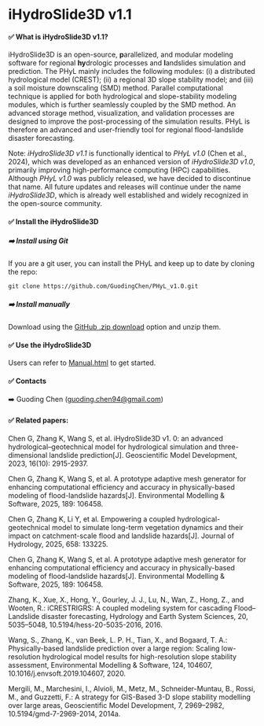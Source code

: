 # iHydroSlide3D v1.1
#### ✅ What is iHydroSlide3D v1.1?

iHydroSlide3D is an open-source, **p**arallelized, and modular modeling software for regional **hy**drologic processes and **l**andslides simulation and prediction. The PHyL mainly includes the following modules: (i) a distributed hydrological model (CREST); (ii) a regional 3D slope stability model; and (iii) a soil moisture downscaling (SMD) method. Parallel computational technique is applied for both hydrological and slope-stability modeling modules, which is further seamlessly coupled by the SMD method. An advanced storage method, visualization, and validation processes are designed to improve the post-processing of the simulation results. PHyL is therefore an advanced and user-friendly tool for regional flood-landslide disaster forecasting.

Note:  *iHydroSlide3D v1.1* is functionally identical to *PHyL v1.0* (Chen et al., 2024), which was developed as an enhanced version of *iHydroSlide3D v1.0*, primarily improving high-performance computing (HPC) capabilities. Although *PHyL v1.0* was publicly released, we have decided to discontinue that name. All future updates and releases will continue under the name *iHydroSlide3D*, which is already well established and widely recognized in the open-source community. 

#### ✅ Install the iHydroSlide3D

##### ➡️ Install using Git

If you are a git user, you can install the PHyL and keep up to date by cloning the repo:

```
git clone https://github.com/GuodingChen/PHyL_v1.0.git
```

##### ➡️ Install manually

Download using the [GitHub .zip download](https://github.com/GuodingChen/PHyL_v1.0/archive/refs/tags/v1.0.zip) option and unzip them.

#### ✅ Use the iHydroSlide3D

Users can refer to  [Manual.html](Manual.html) to get started.

#### ✅ Contacts

➡️ Guoding Chen ([guoding.chen94@gmail.com](mailto:guoding.chen94@gmail.com))

#### ✅ Related papers:

Chen G, Zhang K, Wang S, et al. iHydroSlide3D v1. 0: an advanced hydrological–geotechnical model for hydrological simulation and three-dimensional landslide prediction[J]. Geoscientific Model Development, 2023, 16(10): 2915-2937.

Chen G, Zhang K, Wang S, et al. A prototype adaptive mesh generator for enhancing computational efficiency and accuracy in physically-based modeling of flood-landslide hazards[J]. Environmental Modelling & Software, 2025, 189: 106458.

Chen G, Zhang K, Li Y, et al. Empowering a coupled hydrological-geotechnical model to simulate long-term vegetation dynamics and their impact on catchment-scale flood and landslide hazards[J]. Journal of Hydrology, 2025, 658: 133225.

Chen G, Zhang K, Wang S, et al. A prototype adaptive mesh generator for enhancing computational efficiency and accuracy in physically-based modeling of flood-landslide hazards[J]. Environmental Modelling & Software, 2025, 189: 106458.

Zhang, K., Xue, X., Hong, Y., Gourley, J. J., Lu, N., Wan, Z., Hong, Z., and Wooten, R.: iCRESTRIGRS: A coupled modeling system for cascading Flood–Landslide disaster forecasting, Hydrology and Earth System Sciences, 20, 5035–5048, 10.5194/hess-20-5035-2016, 2016.

Wang, S., Zhang, K., van Beek, L. P. H., Tian, X., and Bogaard, T. A.: Physically-based landslide prediction over a large region: Scaling low-resolution hydrological model results for high-resolution slope stability assessment, Environmental Modelling & Software, 124, 104607, 10.1016/j.envsoft.2019.104607, 2020.

Mergili, M., Marchesini, I., Alvioli, M., Metz, M., Schneider-Muntau, B., Rossi, M., and Guzzetti, F.: A strategy for GIS-Based 3-D slope stability modelling over large areas, Geoscientific Model Development, 7, 2969–2982, 10.5194/gmd-7-2969-2014, 2014a. 		



